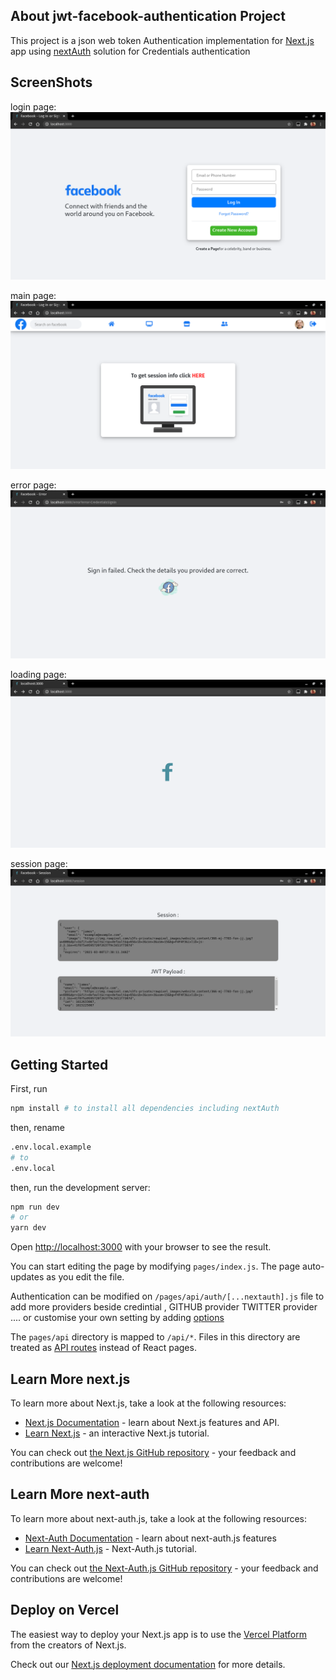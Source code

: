 ## About jwt-facebook-authentication Project
This project is a json web token Authentication implementation for [Next.js](https://nextjs.org/) app using [nextAuth](https://next-auth.js.org/) solution for Credentials authentication

## ScreenShots
login page:
![](screenshots/login.png)

main page:
![](screenshots/main.png)

error page:
![](screenshots/error.png)

loading page:
![](screenshots/loading.png)

session page:
![](screenshots/session.png)
## Getting Started

First, run 

```bash
npm install # to install all dependencies including nextAuth
```


then, rename 

```bash
.env.local.example
# to
.env.local
```

then, run the development server:

```bash
npm run dev
# or
yarn dev
```

Open [http://localhost:3000](http://localhost:3000) with your browser to see the result.

You can start editing the page by modifying `pages/index.js`. The page auto-updates as you edit the file.

Authentication can be modified on `/pages/api/auth/[...nextauth].js` file to add more providers beside credintial , GITHUB provider TWITTER provider .... or customise your own setting by adding [options](https://next-auth.js.org/configuration/options)

The `pages/api` directory is mapped to `/api/*`. Files in this directory are treated as [API routes](https://nextjs.org/docs/api-routes/introduction) instead of React pages.

## Learn More next.js

To learn more about Next.js, take a look at the following resources:

- [Next.js Documentation](https://nextjs.org/docs) - learn about Next.js features and API.
- [Learn Next.js](https://nextjs.org/learn) - an interactive Next.js tutorial.

You can check out [the Next.js GitHub repository](https://github.com/vercel/next.js/) - your feedback and contributions are welcome!

## Learn More next-auth

To learn more about next-auth.js, take a look at the following resources:

- [Next-Auth Documentation](https://next-auth.js.org/getting-started/introduction) - learn about next-auth.js features
- [Learn Next-Auth.js](https://next-auth.js.org/tutorials) - Next-Auth.js tutorial.

You can check out [the Next-Auth.js GitHub repository](https://github.com/nextauthjs/next-auth) - your feedback and contributions are welcome!


## Deploy on Vercel

The easiest way to deploy your Next.js app is to use the [Vercel Platform](https://vercel.com/new?utm_medium=default-template&filter=next.js&utm_source=create-next-app&utm_campaign=create-next-app-readme) from the creators of Next.js.

Check out our [Next.js deployment documentation](https://nextjs.org/docs/deployment) for more details.
